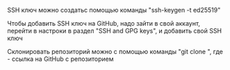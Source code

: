 SSH ключ можно создатьс помощью команды "ssh-keygen -t ed25519"

Чтобы добавить SSH ключ на GitHub, надо зайти в свой аккаунт, перейти
в настроки в раздел "SSH and GPG keys", и добавить свой SSH ключ

Склонировать репозиторий можно с помощью команды "git clone <url>", где
<url> - ссылка на GitHub с репозиторием

